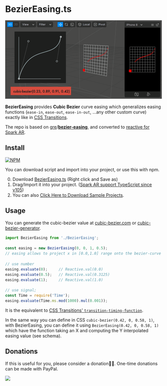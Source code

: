 # BezierEasing.ts

![bezier-easing-index](README.assets/bezier-easing-index.gif)

**BezierEasing** provides **Cubic Bezier** curve easing which generalizes easing functions (`ease-in`, `ease-out`, `ease-in-out`, ...any other custom curve) exactly like in [CSS Transitions](https://cubic-bezier.com/#.17,.67,.83,.67).

The repo is based on [gre](https://github.com/gre)/**[bezier-easing](https://github.com/gre/bezier-easing)**, and converted to [reactive for Spark AR](https://sparkar.facebook.com/ar-studio/learn/scripting/reactive-programming).



## Install

[![NPM](https://nodei.co/npm/sparkar-bezier-easing-ts.png?compact=true)](https://npmjs.org/package/sparkar-bezier-easing-ts)

You can download script and import into your project, or use this with npm.

0. Download [BezierEasing.ts](https://github.com/pofulu/sparkar-bezier-easing/raw/develop/BezierEasingDemo/scripts/BezierEasing.ts) (Right click and Save as)
1. Drag/Import it into your project. ([Spark AR support TypeScript since v105](https://sparkar.facebook.com/ar-studio/learn/scripting/typescript-support))
2. You can also [Click Here to Download Sample Projects](https://github.com/pofulu/sparkar-bezier-easing/releases/latest/download/BezierEasingDemo.arprojpkg).



## Usage

You can generate the cubic-bezier value at [cubic-bezier.com](https://cubic-bezier.com/) or [cubic-bezier-generator](https://jakcharvat.github.io/cubic-bezier-generator/).

```javascript
import BezierEasing from './BezierEasing';

const easing = new BezierEasing(0, 0, 1, 0.5);
// easing allows to project x in [0.0,1.0] range onto the bezier-curve defined by the 4 points (see schema below).

// use number
easing.evaluate(0);		// Reactive.val(0.0)
easing.evaluate(0.5);	// Reactive.val(0.3125)
easing.evaluate(1);		// Reactive.val(1.0)

// use signal;
const Time = require('Time');
easing.evaluate(Time.ms.mod(1000).mul(0.001));
```

It is the equivalent to [CSS Transitions' `transition-timing-function`](http://www.w3.org/TR/css3-transitions/#transition-timing-function-property).

In the same way you can define in CSS `cubic-bezier(0.42, 0, 0.58, 1)`, with BezierEasing, you can define it using `BezierEasing(0.42, 0, 0.58, 1)` which have the function taking an X and computing the Y interpolated easing value (see schema).



## Donations
If this is useful for you, please consider a donation🙏🏼. One-time donations can be made with PayPal.

[![](https://www.paypalobjects.com/en_US/i/btn/btn_donateCC_LG.gif)](https://www.paypal.com/cgi-bin/webscr?cmd=_s-xclick&hosted_button_id=HW99ESSALJZ36)
